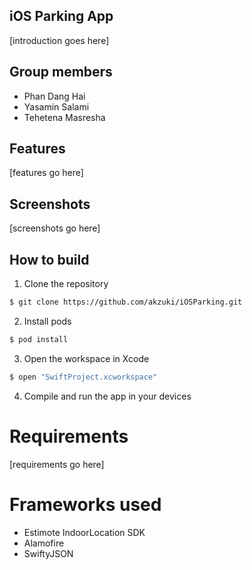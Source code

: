 ## iOS Parking App

[introduction goes here]

## Group members

* Phan Dang Hai
* Yasamin Salami
* Tehetena Masresha

## Features

[features go here]

## Screenshots

[screenshots go here]

## How to build

1) Clone the repository

```bash
$ git clone https://github.com/akzuki/iOSParking.git
```
2) Install pods

```bash
$ pod install
```
3) Open the workspace in Xcode

```bash
$ open "SwiftProject.xcworkspace"
```
4) Compile and run the app in your devices

# Requirements

[requirements go here]

# Frameworks used

* Estimote IndoorLocation SDK
* Alamofire
* SwiftyJSON

